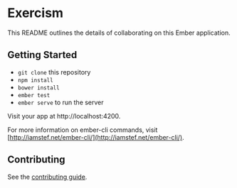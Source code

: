 # Exercism

This README outlines the details of collaborating on this Ember application.

## Getting Started

* `git clone` this repository
* `npm install`
* `bower install`
* `ember test`
* `ember serve` to run the server

Visit your app at http://localhost:4200.

For more information on ember-cli commands, visit [http://iamstef.net/ember-cli/](http://iamstef.net/ember-cli/).

## Contributing

See the [contributing guide](https://github.com/exercism/website/blob/master/CONTRIBUTING.md).
